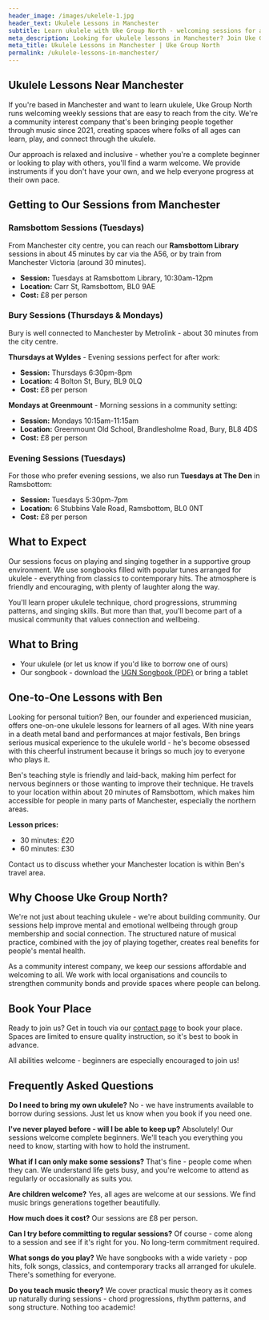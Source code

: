 ```yaml
---
header_image: /images/ukelele-1.jpg
header_text: Ukulele Lessons in Manchester
subtitle: Learn ukulele with Uke Group North - welcoming sessions for all ages
meta_description: Looking for ukulele lessons in Manchester? Join Uke Group North's friendly community sessions in nearby Ramsbottom, Bury and Greenmount. All ages welcome, instruments provided.
meta_title: Ukulele Lessons in Manchester | Uke Group North
permalink: /ukulele-lessons-in-manchester/
---
```


## Ukulele Lessons Near Manchester

If you're based in Manchester and want to learn ukulele, Uke Group North runs welcoming weekly sessions that are easy to reach from the city. We're a community interest company that's been bringing people together through music since 2021, creating spaces where folks of all ages can learn, play, and connect through the ukulele.

Our approach is relaxed and inclusive - whether you're a complete beginner or looking to play with others, you'll find a warm welcome. We provide instruments if you don't have your own, and we help everyone progress at their own pace.

## Getting to Our Sessions from Manchester

### Ramsbottom Sessions (Tuesdays)

From Manchester city centre, you can reach our **Ramsbottom Library** sessions in about 45 minutes by car via the A56, or by train from Manchester Victoria (around 30 minutes).

- **Session:** Tuesdays at Ramsbottom Library, 10:30am-12pm
- **Location:** Carr St, Ramsbottom, BL0 9AE
- **Cost:** £8 per person

### Bury Sessions (Thursdays & Mondays)

Bury is well connected to Manchester by Metrolink - about 30 minutes from the city centre.

**Thursdays at Wyldes** - Evening sessions perfect for after work:
- **Session:** Thursdays 6:30pm-8pm
- **Location:** 4 Bolton St, Bury, BL9 0LQ
- **Cost:** £8 per person

**Mondays at Greenmount** - Morning sessions in a community setting:
- **Session:** Mondays 10:15am-11:15am
- **Location:** Greenmount Old School, Brandlesholme Road, Bury, BL8 4DS
- **Cost:** £8 per person

### Evening Sessions (Tuesdays)

For those who prefer evening sessions, we also run **Tuesdays at The Den** in Ramsbottom:
- **Session:** Tuesdays 5:30pm-7pm
- **Location:** 6 Stubbins Vale Road, Ramsbottom, BL0 0NT
- **Cost:** £8 per person

## What to Expect

Our sessions focus on playing and singing together in a supportive group environment. We use songbooks filled with popular tunes arranged for ukulele - everything from classics to contemporary hits. The atmosphere is friendly and encouraging, with plenty of laughter along the way.

You'll learn proper ukulele technique, chord progressions, strumming patterns, and singing skills. But more than that, you'll become part of a musical community that values connection and wellbeing.

## What to Bring

- Your ukulele (or let us know if you'd like to borrow one of ours)
- Our songbook - download the [UGN Songbook (PDF)](/assets/UGN_Songbook_1.1.pdf) or bring a tablet

## One-to-One Lessons with Ben

Looking for personal tuition? Ben, our founder and experienced musician, offers one-on-one ukulele lessons for learners of all ages. With nine years in a death metal band and performances at major festivals, Ben brings serious musical experience to the ukulele world - he's become obsessed with this cheerful instrument because it brings so much joy to everyone who plays it.

Ben's teaching style is friendly and laid-back, making him perfect for nervous beginners or those wanting to improve their technique. He travels to your location within about 20 minutes of Ramsbottom, which makes him accessible for people in many parts of Manchester, especially the northern areas.

**Lesson prices:**
- 30 minutes: £20
- 60 minutes: £30

Contact us to discuss whether your Manchester location is within Ben's travel area.

## Why Choose Uke Group North?

We're not just about teaching ukulele - we're about building community. Our sessions help improve mental and emotional wellbeing through group membership and social connection. The structured nature of musical practice, combined with the joy of playing together, creates real benefits for people's mental health.

As a community interest company, we keep our sessions affordable and welcoming to all. We work with local organisations and councils to strengthen community bonds and provide spaces where people can belong.

## Book Your Place

Ready to join us? Get in touch via our [contact page](/contact/) to book your place. Spaces are limited to ensure quality instruction, so it's best to book in advance.

All abilities welcome - beginners are especially encouraged to join us!

## Frequently Asked Questions

**Do I need to bring my own ukulele?**
No - we have instruments available to borrow during sessions. Just let us know when you book if you need one.

**I've never played before - will I be able to keep up?**
Absolutely! Our sessions welcome complete beginners. We'll teach you everything you need to know, starting with how to hold the instrument.

**What if I can only make some sessions?**
That's fine - people come when they can. We understand life gets busy, and you're welcome to attend as regularly or occasionally as suits you.

**Are children welcome?**
Yes, all ages are welcome at our sessions. We find music brings generations together beautifully.

**How much does it cost?**
Our sessions are £8 per person.

**Can I try before committing to regular sessions?**
Of course - come along to a session and see if it's right for you. No long-term commitment required.

**What songs do you play?**
We have songbooks with a wide variety - pop hits, folk songs, classics, and contemporary tracks all arranged for ukulele. There's something for everyone.

**Do you teach music theory?**
We cover practical music theory as it comes up naturally during sessions - chord progressions, rhythm patterns, and song structure. Nothing too academic!